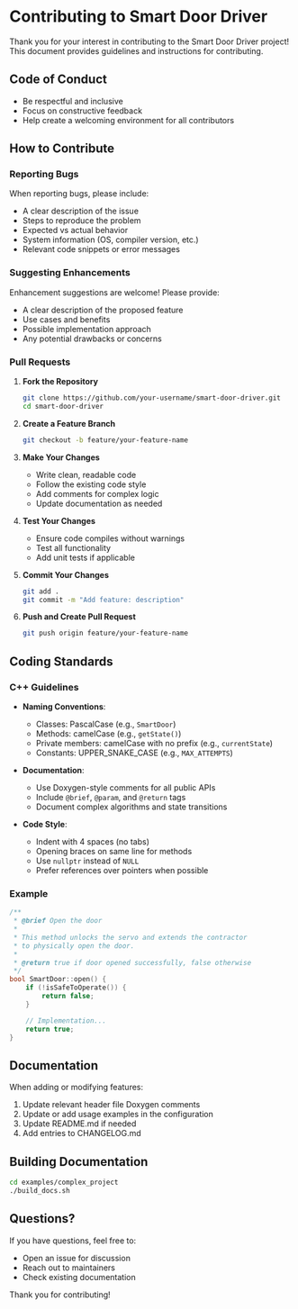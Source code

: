 # Contributing to Smart Door Driver

Thank you for your interest in contributing to the Smart Door Driver project! This document provides guidelines and instructions for contributing.

## Code of Conduct

- Be respectful and inclusive
- Focus on constructive feedback
- Help create a welcoming environment for all contributors

## How to Contribute

### Reporting Bugs

When reporting bugs, please include:
- A clear description of the issue
- Steps to reproduce the problem
- Expected vs actual behavior
- System information (OS, compiler version, etc.)
- Relevant code snippets or error messages

### Suggesting Enhancements

Enhancement suggestions are welcome! Please provide:
- A clear description of the proposed feature
- Use cases and benefits
- Possible implementation approach
- Any potential drawbacks or concerns

### Pull Requests

1. **Fork the Repository**
   ```bash
   git clone https://github.com/your-username/smart-door-driver.git
   cd smart-door-driver
   ```

2. **Create a Feature Branch**
   ```bash
   git checkout -b feature/your-feature-name
   ```

3. **Make Your Changes**
   - Write clean, readable code
   - Follow the existing code style
   - Add comments for complex logic
   - Update documentation as needed

4. **Test Your Changes**
   - Ensure code compiles without warnings
   - Test all functionality
   - Add unit tests if applicable

5. **Commit Your Changes**
   ```bash
   git add .
   git commit -m "Add feature: description"
   ```

6. **Push and Create Pull Request**
   ```bash
   git push origin feature/your-feature-name
   ```

## Coding Standards

### C++ Guidelines

- **Naming Conventions**:
  - Classes: PascalCase (e.g., `SmartDoor`)
  - Methods: camelCase (e.g., `getState()`)
  - Private members: camelCase with no prefix (e.g., `currentState`)
  - Constants: UPPER_SNAKE_CASE (e.g., `MAX_ATTEMPTS`)

- **Documentation**:
  - Use Doxygen-style comments for all public APIs
  - Include `@brief`, `@param`, and `@return` tags
  - Document complex algorithms and state transitions

- **Code Style**:
  - Indent with 4 spaces (no tabs)
  - Opening braces on same line for methods
  - Use `nullptr` instead of `NULL`
  - Prefer references over pointers when possible

### Example

```cpp
/**
 * @brief Open the door
 *
 * This method unlocks the servo and extends the contractor
 * to physically open the door.
 *
 * @return true if door opened successfully, false otherwise
 */
bool SmartDoor::open() {
    if (!isSafeToOperate()) {
        return false;
    }

    // Implementation...
    return true;
}
```

## Documentation

When adding or modifying features:

1. Update relevant header file Doxygen comments
2. Update or add usage examples in the configuration
3. Update README.md if needed
4. Add entries to CHANGELOG.md

## Building Documentation

```bash
cd examples/complex_project
./build_docs.sh
```

## Questions?

If you have questions, feel free to:
- Open an issue for discussion
- Reach out to maintainers
- Check existing documentation

Thank you for contributing!
